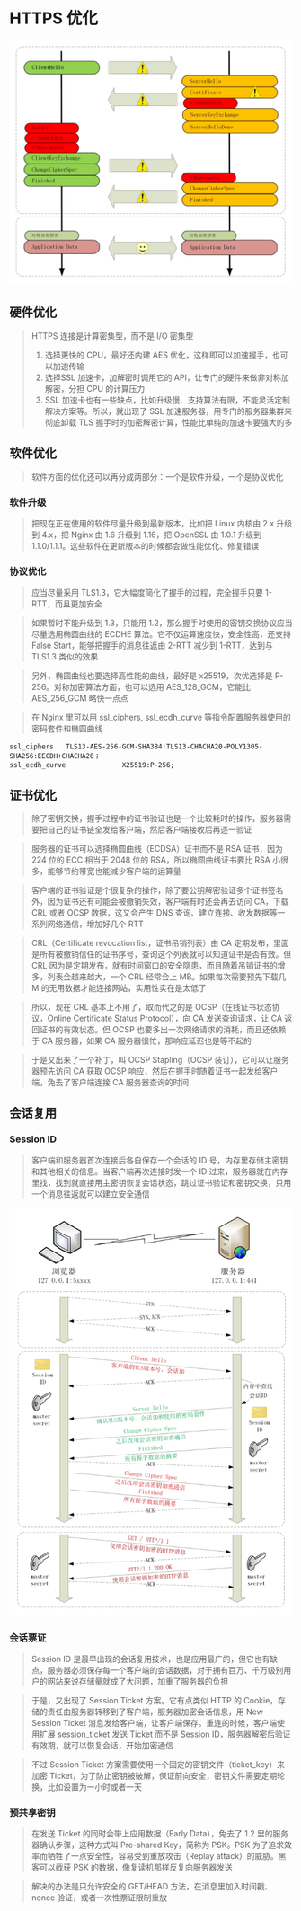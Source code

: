 # HTTPS 优化

![](media/16622557253739/16622557306378.jpg)

## 硬件优化
> HTTPS 连接是计算密集型，而不是 I/O 密集型
> 1. 选择更快的 CPU，最好还内建 AES 优化，这样即可以加速握手，也可以加速传输
> 2. 选择SSL 加速卡，加解密时调用它的 API，让专门的硬件来做非对称加解密，分担 CPU 的计算压力
> 3. SSL 加速卡也有一些缺点，比如升级慢、支持算法有限，不能灵活定制解决方案等。所以，就出现了 SSL 加速服务器，用专门的服务器集群来彻底卸载 TLS 握手时的加密解密计算，性能比单纯的加速卡要强大的多

## 软件优化
> 软件方面的优化还可以再分成两部分：一个是软件升级，一个是协议优化

### 软件升级
> 把现在正在使用的软件尽量升级到最新版本，比如把 Linux 内核由 2.x 升级到 4.x，把 Nginx 由 1.6 升级到 1.16，把 OpenSSL 由 1.0.1 升级到 1.1.0/1.1.1。这些软件在更新版本的时候都会做性能优化、修复错误

### 协议优化
> 应当尽量采用 TLS1.3，它大幅度简化了握手的过程，完全握手只要 1-RTT，而且更加安全

> 如果暂时不能升级到 1.3，只能用 1.2，那么握手时使用的密钥交换协议应当尽量选用椭圆曲线的 ECDHE 算法。它不仅运算速度快，安全性高，还支持 False Start，能够把握手的消息往返由 2-RTT 减少到 1-RTT，达到与 TLS1.3 类似的效果

> 另外，椭圆曲线也要选择高性能的曲线，最好是 x25519，次优选择是 P-256。对称加密算法方面，也可以选用 AES_128_GCM，它能比 AES_256_GCM 略快一点点

> 在 Nginx 里可以用 ssl_ciphers, ssl_ecdh_curve 等指令配置服务器使用的密码套件和椭圆曲线

```nginx
ssl_ciphers   TLS13-AES-256-GCM-SHA384:TLS13-CHACHA20-POLY1305-SHA256:EECDH+CHACHA20；
ssl_ecdh_curve              X25519:P-256;
```

## 证书优化
> 除了密钥交换，握手过程中的证书验证也是一个比较耗时的操作，服务器需要把自己的证书链全发给客户端，然后客户端接收后再逐一验证

> 服务器的证书可以选择椭圆曲线（ECDSA）证书而不是 RSA 证书，因为 224 位的 ECC 相当于 2048 位的 RSA，所以椭圆曲线证书要比 RSA 小很多，能够节约带宽也能减少客户端的运算量

> 客户端的证书验证是个很复杂的操作，除了要公钥解密验证多个证书签名外，因为证书还有可能会被撤销失效，客户端有时还会再去访问 CA，下载 CRL 或者 OCSP 数据，这又会产生 DNS 查询、建立连接、收发数据等一系列网络通信，增加好几个 RTT

> CRL（Certificate revocation list，证书吊销列表）由 CA 定期发布，里面是所有被撤销信任的证书序号，查询这个列表就可以知道证书是否有效。但 CRL 因为是定期发布，就有时间窗口的安全隐患，而且随着吊销证书的增多，列表会越来越大，一个 CRL 经常会上 MB。如果每次需要预先下载几 M 的无用数据才能连接网站，实用性实在是太低了

> 所以，现在 CRL 基本上不用了，取而代之的是 OCSP（在线证书状态协议，Online Certificate Status Protocol），向 CA 发送查询请求，让 CA 返回证书的有效状态。但 OCSP 也要多出一次网络请求的消耗，而且还依赖于 CA 服务器，如果 CA 服务器很忙，那响应延迟也是等不起的

> 于是又出来了一个补丁，叫 OCSP Stapling（OCSP 装订），它可以让服务器预先访问 CA 获取 OCSP 响应，然后在握手时随着证书一起发给客户端，免去了客户端连接 CA 服务器查询的时间

## 会话复用
### Session ID
> 客户端和服务器首次连接后各自保存一个会话的 ID 号，内存里存储主密钥和其他相关的信息。当客户端再次连接时发一个 ID 过来，服务器就在内存里找，找到就直接用主密钥恢复会话状态，跳过证书验证和密钥交换，只用一个消息往返就可以建立安全通信

![](media/16622557253739/16622558572071.jpg)

### 会话票证
> Session ID 是最早出现的会话复用技术，也是应用最广的，但它也有缺点，服务器必须保存每一个客户端的会话数据，对于拥有百万、千万级别用户的网站来说存储量就成了大问题，加重了服务器的负担

> 于是，又出现了 Session Ticket 方案。它有点类似 HTTP 的 Cookie，存储的责任由服务器转移到了客户端，服务器加密会话信息，用 New Session Ticket 消息发给客户端，让客户端保存。重连的时候，客户端使用扩展 session_ticket 发送 Ticket 而不是 Session ID，服务器解密后验证有效期，就可以恢复会话，开始加密通信

> 不过 Session Ticket 方案需要使用一个固定的密钥文件（ticket_key）来加密 Ticket，为了防止密钥被破解，保证前向安全，密钥文件需要定期轮换，比如设置为一小时或者一天

### 预共享密钥
> 在发送 Ticket 的同时会带上应用数据（Early Data），免去了 1.2 里的服务器确认步骤，这种方式叫 Pre-shared Key，简称为 PSK。PSK 为了追求效率而牺牲了一点安全性，容易受到重放攻击（Replay attack）的威胁。黑客可以截获 PSK 的数据，像复读机那样反复向服务器发送

> 解决的办法是只允许安全的 GET/HEAD 方法，在消息里加入时间戳、nonce 验证，或者一次性票证限制重放